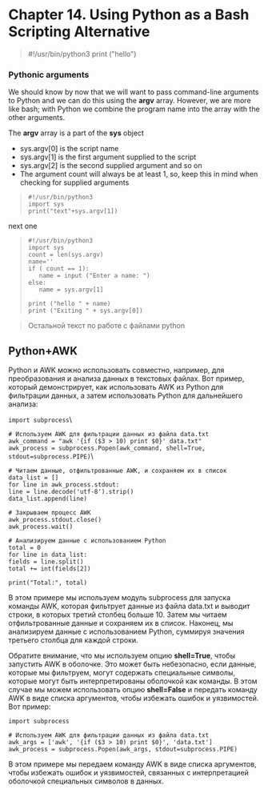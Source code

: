 # Chapter 14. Using Python as a Bash Scripting Alternative

>#!/usr/bin/python3
>print ("hello")

### Pythonic arguments
We should know by now that we will want to pass command-line arguments to Python and
we can do this using the __argv__ array. However, we are more like bash; with Python we
combine the program name into the array with the other arguments.

The __argv__ array is a part of the __sys__ object
- sys.argv[0] is the script name
- sys.argv[1] is the first argument supplied to the script
- sys.argv[2] is the second supplied argument and so on
- The argument count will always be at least 1, so, keep this in mind when
checking for supplied arguments

>`#!/usr/bin/python3`\
>`import sys`\
>`print("text"+sys.argv[1])`

next one

>`#!/usr/bin/python3`\
>`import sys`\
>`count = len(sys.argv)`\
>`name=''`\
>`if ( count == 1):`\
>`   name = input ("Enter a name: ")`\
>`else:`\
>`   name = sys.argv[1]`
>
>`print ("hello " + name)`\
>`print ("Exiting " + sys.argv[0])`

>Остальной текст по работе с файлами python

## Python+AWK

Python и AWK можно использовать совместно, например, для преобразования и анализа данных в текстовых файлах. Вот пример, который демонстрирует, как использовать AWK из Python для фильтрации данных, а затем использовать Python для дальнейшего анализа:

`import subprocess`\

`# Используем AWK для фильтрации данных из файла data.txt`\
`awk_command = "awk '{if ($3 > 10) print $0}' data.txt"`\
`awk_process = subprocess.Popen(awk_command, shell=True, stdout=subprocess.PIPE)`\

`# Читаем данные, отфильтрованные AWK, и сохраняем их в список`\
`data_list = []`\
`for line in awk_process.stdout:`\
    `line = line.decode('utf-8').strip()`\
    `data_list.append(line)`

`# Закрываем процесс AWK`\
`awk_process.stdout.close()`\
`awk_process.wait()`

`# Анализируем данные с использованием Python`\
`total = 0`\
`for line in data_list:`\
    `fields = line.split()`\
    `total += int(fields[2])`

`print("Total:", total)`

В этом примере мы используем модуль subprocess для запуска команды AWK, которая фильтрует данные из файла data.txt и выводит строки, в которых третий столбец больше 10. Затем мы читаем отфильтрованные данные и сохраняем их в список. Наконец, мы анализируем данные с использованием Python, суммируя значения третьего столбца для каждой строки.

Обратите внимание, что мы используем опцию __shell=True__, чтобы запустить AWK в оболочке. Это может быть небезопасно, если данные, которые мы фильтруем, могут содержать специальные символы, которые могут быть интерпретированы оболочкой как команды. В этом случае мы можем использовать опцию __shell=False__ и передать команду AWK в виде списка аргументов, чтобы избежать ошибок и уязвимостей. Вот пример:

`import subprocess`

`# Используем AWK для фильтрации данных из файла data.txt`\
`awk_args = ['awk', '{if ($3 > 10) print $0}', 'data.txt']`\
`awk_process = subprocess.Popen(awk_args, stdout=subprocess.PIPE)`


В этом примере мы передаем команду AWK в виде списка аргументов, чтобы избежать ошибок и уязвимостей, связанных с интерпретацией оболочкой специальных символов в данных.
